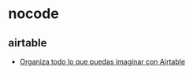 # nocode

## airtable

* [Organiza todo lo que puedas imaginar con Airtable](https://enfoquenomada.com/airtable-base-datos/)
